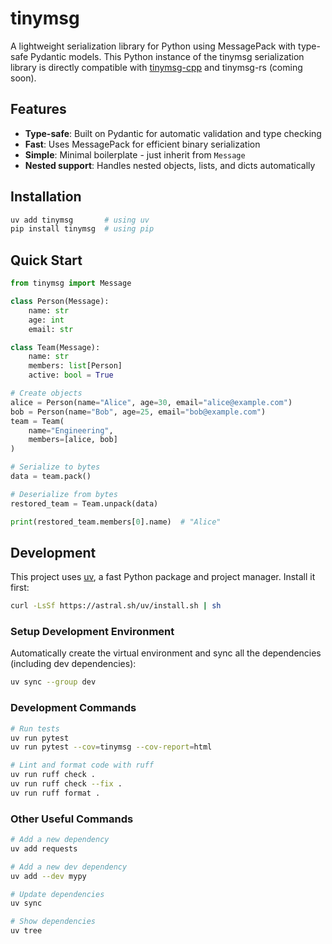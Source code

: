 # tinymsg

A lightweight serialization library for Python using MessagePack with type-safe Pydantic models. This Python instance of the tinymsg serialization library is directly compatible with [tinymsg-cpp](https://github.com/alangshur/tinymsg-cpp) and tinymsg-rs (coming soon).

## Features

- **Type-safe**: Built on Pydantic for automatic validation and type checking
- **Fast**: Uses MessagePack for efficient binary serialization
- **Simple**: Minimal boilerplate - just inherit from `Message`
- **Nested support**: Handles nested objects, lists, and dicts automatically

## Installation

```bash
uv add tinymsg       # using uv
pip install tinymsg  # using pip
```

## Quick Start

```python
from tinymsg import Message

class Person(Message):
    name: str
    age: int
    email: str

class Team(Message):
    name: str
    members: list[Person]
    active: bool = True

# Create objects
alice = Person(name="Alice", age=30, email="alice@example.com")
bob = Person(name="Bob", age=25, email="bob@example.com")
team = Team(
    name="Engineering", 
    members=[alice, bob]
)

# Serialize to bytes
data = team.pack()

# Deserialize from bytes
restored_team = Team.unpack(data)

print(restored_team.members[0].name)  # "Alice"
```

## Development

This project uses [uv](https://github.com/astral-sh/uv), a fast Python package and project manager. Install it first:

```bash
curl -LsSf https://astral.sh/uv/install.sh | sh
```

### Setup Development Environment

Automatically create the virtual environment and sync all the dependencies (including dev dependencies): 

```bash
uv sync --group dev
```

### Development Commands

```bash
# Run tests
uv run pytest
uv run pytest --cov=tinymsg --cov-report=html

# Lint and format code with ruff
uv run ruff check .
uv run ruff check --fix .
uv run ruff format .
```

### Other Useful Commands

```bash
# Add a new dependency
uv add requests

# Add a new dev dependency
uv add --dev mypy

# Update dependencies
uv sync

# Show dependencies
uv tree
```